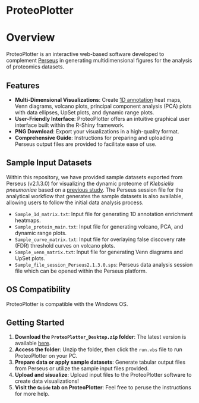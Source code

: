 
# ProteoPlotter

# Overview
ProteoPlotter is an interactive web-based software developed to complement [Perseus](https://maxquant.net/perseus/) in generating multidimensional figures for the analysis of proteomics datasets.  

## Features
- **Multi-Dimensional Visualizations**: Create [1D annotation](https://doi.org/10.1186/1471-2105-13-S16-S12) heat maps, Venn diagrams, volcano plots, principal component analysis (PCA) plots with data ellipses, UpSet plots, and dynamic range plots.
- **User-Friendly Interface**: ProteoPlotter offers an intuitive graphical user interface built within the R-Shiny framework.
- **PNG Download**: Export your visualizations in a high-quality format.
- **Comprehensive Guide**: Instructions for preparing and uploading Perseus output files are provided to facilitate ease of use.

## Sample Input Datasets
Within this repository, we have provided sample datasets exported from Perseus (v2.1.3.0) for visualizing the dynamic proteome of *Klebsiella pneumoniae* based on a [previous study](https://doi.org/10.3389/fmicb.2020.00546
). The Perseus session file for the analytical workflow that generates the sample datasets is also available, allowing users to follow the initial data analysis process. 
- `Sample_1d_matrix.txt`: Input file for generating 1D annotation enrichment heatmaps.
- `Sample_protein_main.txt`: Input file for generating volcano, PCA, and dynamic range plots.  
- `Sample_curve_matrix.txt`: Input file for overlaying false discovery rate (FDR) threshold curves on volcano plots. 
- `Sample_venn_matrix.txt`: Input file for generating Venn diagrams and UpSet plots. 
- `Sample_file_session_Perseus2.1.3.0.sps`: Perseus data analysis session file which can be opened within the Perseus platform. 

## OS Compatibility
ProteoPlotter is compatible with the Windows OS. 

## Getting Started
1. **Download the `ProteoPlotter_Desktop.zip` folder**: The latest version is available [here](https://github.com/JGM-Lab-UoG/Extending_Perseus-Esther-/releases/tag/v1.0.0).
2. **Access the folder**: Unzip the folder, then click the `run.vbs` file to run ProteoPlotter on your PC. 
3. **Prepare data or apply sample datasets**: Generate tabular output files from Perseus or utilize the sample input files provided.
4. **Upload and sisualize**: Upload input files to the ProteoPlotter software to create data visualizations!
5. **Visit the `Guide` tab on ProteoPlotter**: Feel free to peruse the instructions for more help.




